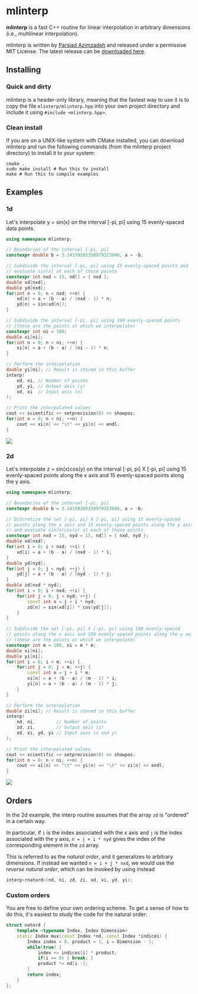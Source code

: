 # mlinterp
**mlinterp** is a fast C++ routine for linear interpolation in arbitrary dimensions (i.e., multilinear interpolation).

mlinterp is written by [Parsiad Azimzadeh](http://parsiad.ca) and released under a permissive MIT License. The latest release can be [downloaded here](https://github.com/parsiad/mlinterp/releases/latest).

## Installing

### Quick and dirty

mlinterp is a header-only library, meaning that the fastest way to use it is to copy the file ```mlinterp/mlinterp.hpp``` into your own project directory and include it using ```#include <mlinterp.hpp>```.

### Clean install

If you are on a UNIX-like system with CMake installed, you can download mlinterp and run the following commands (from the mlinterp project directory) to install it to your system:

```
cmake .
sudo make install # Run this to install
make # Run this to compile examples
```

## Examples

### 1d
Let's interpolate y = sin(x) on the interval [-pi, pi] using 15 evenly-spaced data points.

```c++
using namespace mlinterp;

// Boundaries of the interval [-pi, pi]
constexpr double b = 3.14159265358979323846, a = -b;

// Subdivide the interval [-pi, pi] using 15 evenly-spaced points and
// evaluate sin(x) at each of those points
constexpr int nxd = 15, nd[] = { nxd };
double xd[nxd];
double yd[nxd];
for(int n = 0; n < nxd; ++n) {
	xd[n] = a + (b - a) / (nxd - 1) * n;
	yd[n] = sin(xd[n]);
}

// Subdivide the interval [-pi, pi] using 100 evenly-spaced points
// (these are the points at which we interpolate)
constexpr int ni = 100;
double xi[ni];
for(int n = 0; n < ni; ++n) {
	xi[n] = a + (b - a) / (ni - 1) * n;
}

// Perform the interpolation
double yi[ni]; // Result is stored in this buffer
interp(
	nd, ni, // Number of points
	yd, yi, // Output axis (y)
	xd, xi  // Input axis (x)
);

// Print the interpolated values
cout << scientific << setprecision(8) << showpos;
for(int n = 0; n < ni; ++n) {
	cout << xi[n] << "\t" << yi[n] << endl;
}
```

![](https://raw.githubusercontent.com/parsiad/mlinterp/master/examples/1d.png)

### 2d

Let's interpolate z = sin(x)cos(y) on the interval [-pi, pi] X [-pi, pi] using 15 evenly-spaced points along the x axis and 15 evenly-spaced points along the y axis.

```c++
using namespace mlinterp;

// Boundaries of the interval [-pi, pi]
constexpr double b = 3.14159265358979323846, a = -b;

// Discretize the set [-pi, pi] X [-pi, pi] using 15 evenly-spaced
// points along the x axis and 15 evenly-spaced points along the y axis
// and evaluate sin(x)cos(y) at each of those points
constexpr int nxd = 15, nyd = 15, nd[] = { nxd, nyd };
double xd[nxd];
for(int i = 0; i < nxd; ++i) {
	xd[i] = a + (b - a) / (nxd - 1) * i;
}
double yd[nyd];
for(int j = 0; j < nyd; ++j) {
	yd[j] = a + (b - a) / (nyd - 1) * j;
}
double zd[nxd * nyd];
for(int i = 0; i < nxd; ++i) {
	for(int j = 0; j < nyd; ++j) {
		const int n = j + i * nyd;
		zd[n] = sin(xd[i]) * cos(yd[j]);
	}
}

// Subdivide the set [-pi, pi] X [-pi, pi] using 100 evenly-spaced
// points along the x axis and 100 evenly-spaced points along the y axis
// (these are the points at which we interpolate)
constexpr int m = 100, ni = m * m;
double xi[ni];
double yi[ni];
for(int i = 0; i < m; ++i) {
	for(int j = 0; j < m; ++j) {
		const int n = j + i * m;
		xi[n] = a + (b - a) / (m - 1) * i;
		yi[n] = a + (b - a) / (m - 1) * j;
	}
}

// Perform the interpolation
double zi[ni]; // Result is stored in this buffer
interp(
	nd, ni,        // Number of points
	zd, zi,        // Output axis (z)
	xd, xi, yd, yi // Input axes (x and y)
);

// Print the interpolated values
cout << scientific << setprecision(8) << showpos;
for(int n = 0; n < ni; ++n) {
	cout << xi[n] << "\t" << yi[n] << "\t" << zi[n] << endl;
}
```

![](https://raw.githubusercontent.com/parsiad/mlinterp/master/examples/2d.png)

## Orders

In the 2d example, the interp routine assumes that the array ```zd``` is "ordered" in a certain way.

In particular, if ```i``` is the index associated with the x axis and ```j``` is the index associated with the y axis, ```n = j + i * nyd```  gives the index of the corresponding element in the ```zd``` array.

This is referred to as the *natural order*, and it generalizes to arbitrary dimensions. If instead we wanted ```n = i + j * nxd```, we would use the *reverse natural order*, which can be invoked by using instead

```c++
interp<rnatord>(nd, ni, zd, zi, xd, xi, yd, yi);
```

### Custom orders

You are free to define your own ordering scheme. To get a sense of how to do this, it's easiest to study the code for the natural order:

```c++
struct natord {
	template <typename Index, Index Dimension>
	static Index mux(const Index *nd, const Index *indices) {
		Index index = 0, product = 1, i = Dimension - 1;
		while(true) {
			index += indices[i] * product;
			if(i == 0) { break; }
			product *= nd[i--];
		}
		return index;
	}
};
```
